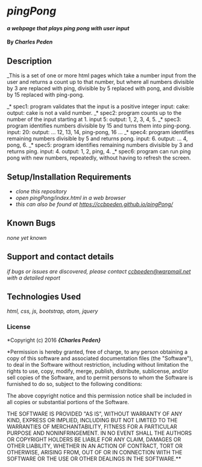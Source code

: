 # _pingPong_

#### _a webpage that plays ping pong with user input_

#### By _**Charles Peden**_

## Description

_This is a set of one or more html pages which take a number input from the user and returns a count up to that number, but where all numbers divisible by 3 are replaced with ping, divisible by 5 replaced with pong, and divisible by 15 replaced with ping-pong.

_* spec1: program validates that the input is a positive integer input: cake: output: cake is not a valid number.
_* spec2: program counts up to the number of the input starting at 1. input 5: output: 1, 2, 3, 4, 5.
_* spec3: program identifies numbers divisible by 15 and turns them into ping-pong.  input: 20: output: ... 12, 13, 14, ping-pong, 16 ...
_* spec4: program identifies remaining numbers divisible by 5 and returns pong.  input: 6.  output: ... 4, pong, 6.
_* spec5: program identifies remaining numbers divisible by 3 and returns ping.  input: 4.  output: 1, 2, ping, 4.
_* spec6: program can run ping pong with new numbers, repeatedly, without having to refresh the screen.

## Setup/Installation Requirements

* _clone this repository_
* _open pingPong/index.html in a web browser_
* _this can also be found at https://ccbpeden.github.io/pingPong/_

## Known Bugs

_none yet known_

## Support and contact details

_if bugs or issues are discovered, please contact ccbpeden@warpmail.net with a detailed report_

## Technologies Used

_html, css, js, bootstrap, atom, jquery_

### License

*Copyright (c) 2016 **_{Charles Peden}_**


*Permission is hereby granted, free of charge, to any person obtaining a copy of this software and associated documentation files (the "Software"), to deal in the Software without restriction, including without limitation the rights to use, copy, modify, merge, publish, distribute, sublicense, and/or sell copies of the Software, and to permit persons to whom the Software is furnished to do so, subject to the following conditions:

The above copyright notice and this permission notice shall be included in all copies or substantial portions of the Software.

THE SOFTWARE IS PROVIDED "AS IS", WITHOUT WARRANTY OF ANY KIND, EXPRESS OR IMPLIED, INCLUDING BUT NOT LIMITED TO THE WARRANTIES OF MERCHANTABILITY, FITNESS FOR A PARTICULAR PURPOSE AND NONINFRINGEMENT. IN NO EVENT SHALL THE AUTHORS OR COPYRIGHT HOLDERS BE LIABLE FOR ANY CLAIM, DAMAGES OR OTHER LIABILITY, WHETHER IN AN ACTION OF CONTRACT, TORT OR OTHERWISE, ARISING FROM, OUT OF OR IN CONNECTION WITH THE SOFTWARE OR THE USE OR OTHER DEALINGS IN THE SOFTWARE.**
